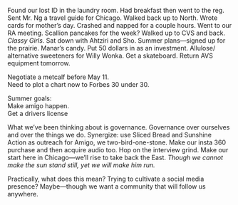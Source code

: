 Found our lost ID in the laundry room. Had breakfast then went to the reg. Sent Mr. Ng a travel guide for Chicago. Walked back up to North. Wrote cards for mother’s day. Crashed and napped for a couple hours. Went to our RA meeting. Scallion pancakes for the week? Walked up to CVS and back. *Classy Girls.* Sat down with Ahtziri and Sho. Summer plans—signed up for the prairie. Manar’s candy. Put 50 dollars in as an investment. Allulose/ alternative sweeteners for Willy Wonka. Get a skateboard. Return AVS equipment tomorrow.

Negotiate a metcalf before May 11\.   
Need to plot a chart now to Forbes 30 under 30\. 

Summer goals:   
Make amigo happen.  
Get a drivers license

What we’ve been thinking about is governance. Governance over ourselves and over the things we do. Synergize: use Sliced Bread and Sunshine Action as outreach for Amigo, we two-bird-one-stone. Make our insta 360 purchase and then acquire audio too. Hop on the interview grind. Make our start here in Chicago—we’ll rise to take back the East. *Though we cannot make the sun stand still, yet we will make him run.* 

Practically, what does this mean? Trying to cultivate a social media presence? Maybe—though we want a community that will follow us anywhere.
